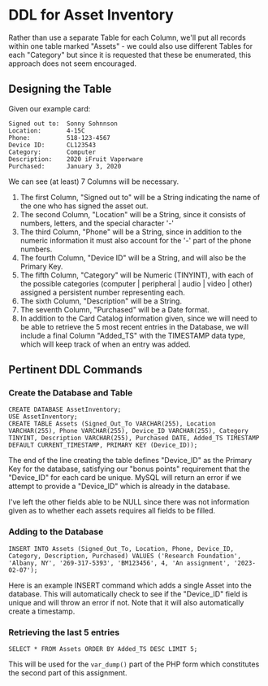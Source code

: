 # DDL for Asset Inventory

Rather than use a separate Table for each Column, we'll put all records within one table marked "Assets" - we could also use different Tables for each "Category" but since it is requested that these be enumerated, this approach does not seem encouraged.

## Designing the Table

Given our example card:

```
Signed out to:  Sonny Sohnnson
Location:       4-15C
Phone:          518-123-4567
Device ID:      CL123543
Category:       Computer
Description:    2020 iFruit Vaporware
Purchased:      January 3, 2020
```

We can see (at least) 7 Columns will be necessary.

1) The first Column, "Signed out to" will be a String indicating the name of the one who has signed the asset out.
2) The second Column, "Location" will be a String, since it consists of numbers, letters, and the special character '-'
3) The third Column, "Phone" will be a String, since in addition to the numeric information it must also account for the '-' part of the phone numbers.
4) The fourth Column, "Device ID" will be a String, and will also be the Primary Key.
5) The fifth Column, "Category" will be Numeric (TINYINT), with each of the possible categories (computer | peripheral | audio | video | other) assigned a persistent number representing each.
6) The sixth Column, "Description" will be a String.
7) The seventh Column, "Purchased" will be a Date format.
8) In addition to the Card Catalog information given, since we will need to be able to retrieve the 5 most recent entries in the Database, we will include a final Column "Added_TS" with the TIMESTAMP data type, which will keep track of when an entry was added.

## Pertinent DDL Commands

### Create the Database and Table

```
CREATE DATABASE AssetInventory;
USE AssetInventory;
CREATE TABLE Assets (Signed_Out_To VARCHAR(255), Location VARCHAR(255), Phone VARCHAR(255), Device_ID VARCHAR(255), Category TINYINT, Description VARCHAR(255), Purchased DATE, Added_TS TIMESTAMP DEFAULT CURRENT_TIMESTAMP, PRIMARY KEY (Device_ID));
```

The end of the line creating the table defines "Device_ID" as the Primary Key for the database, satisfying our "bonus points" requirement that the "Device_ID" for each card be unique. MySQL will return an error if we attempt to provide a "Device_ID" which is already in the database.

I've left the other fields able to be NULL since there was not information given as to whether each assets requires all fields to be filled.

### Adding to the Database

```
INSERT INTO Assets (Signed_Out_To, Location, Phone, Device_ID, Category, Description, Purchased) VALUES ('Research Foundation', 'Albany, NY', '269-317-5393', 'BM123456', 4, 'An assignment', '2023-02-07');
```

Here is an example INSERT command which adds a single Asset into the database. This will automatically check to see if the "Device_ID" field is unique and will throw an error if not. Note that it will also automatically create a timestamp.

### Retrieving the last 5 entries

```
SELECT * FROM Assets ORDER BY Added_TS DESC LIMIT 5;
```

This will be used for the ```var_dump()``` part of the PHP form which constitutes the second part of this assignment.
